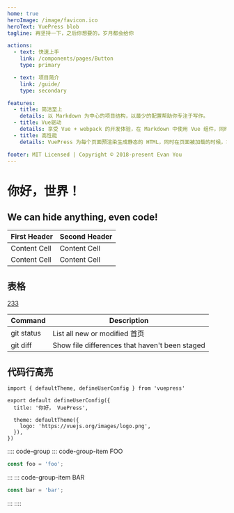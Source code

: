 ```yaml
---
home: true
heroImage: /image/favicon.ico
heroText: VuePress blob
tagline: 再坚持一下，之后你想要的，岁月都会给你

actions:
  - text: 快速上手
    link: /components/pages/Button
    type: primary

  - text: 项目简介
    link: /guide/
    type: secondary

features:
  - title: 简洁至上
    details: 以 Markdown 为中心的项目结构，以最少的配置帮助你专注于写作。
  - title: Vue驱动
    details: 享受 Vue + webpack 的开发体验，在 Markdown 中使用 Vue 组件，同时可以使用 Vue 来开发自定义主题。
  - title: 高性能
    details: VuePress 为每个页面预渲染生成静态的 HTML，同时在页面被加载的时候，将作为 SPA 运行。

footer: MIT Licensed | Copyright © 2018-present Evan You
---
```


# 你好，世界！

## We can hide anything, even code!

| First Header | Second Header |
| ------------ | ------------- |
| Content Cell | Content Cell  |
| Content Cell | Content Cell  |

## 表格

[233](/vp-blob.io/documents/introduction)

| Command    | Description                                                                         |
| ---------- | ----------------------------------------------------------------------------------- |
| git status | List all new or modified <RouterLink to="/documents/introduction">首页</RouterLink> |
| git diff   | Show file differences that haven't been staged                                      |

## 代码行高亮

```ts{1,6-8}
import { defaultTheme, defineUserConfig } from 'vuepress'

export default defineUserConfig({
  title: '你好， VuePress',

  theme: defaultTheme({
    logo: 'https://vuejs.org/images/logo.png',
  }),
})
```

:::: code-group
::: code-group-item FOO

```js
const foo = 'foo';
```

:::
::: code-group-item BAR

```js
const bar = 'bar';
```

:::
::::
